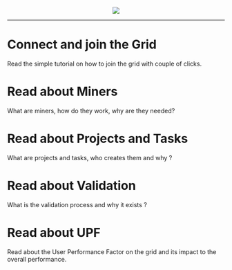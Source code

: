 <p align="center">
<img src=https://gridshl.files.wordpress.com/2022/06/img_3486.png>
</p>
<p align="center">
  <i></i>
</p>

- - - - - - - - - - - -

# Connect and join the Grid 
Read the simple tutorial on how to join the grid with couple of clicks.

# Read about Miners
What are miners, how do they work, why are they needed?

# Read about Projects and Tasks
What are projects and tasks, who creates them and why ?

# Read about Validation
What is the validation process and why it exists ?

# Read about UPF
Read about the User Performance Factor on the grid and its impact to the overall performance.
